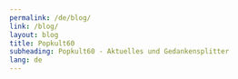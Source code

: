 ```yaml
---
permalink: /de/blog/
link: /blog/
layout: blog
title: Popkult60
subheading: Popkult60 - Aktuelles und Gedankensplitter
lang: de
---
```

